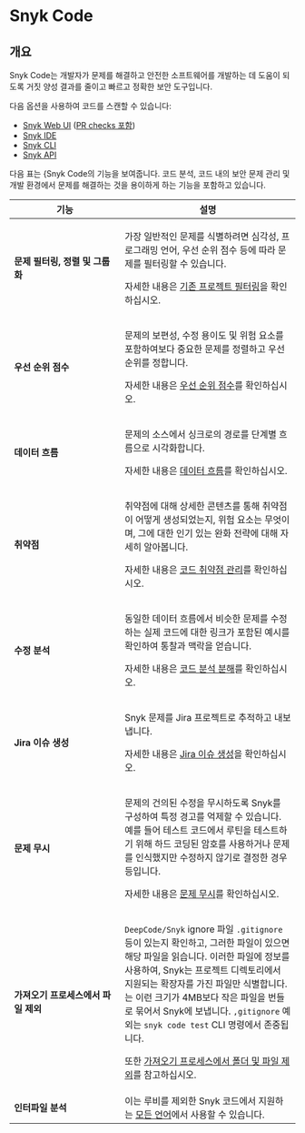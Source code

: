 # Snyk Code

## 개요

Snyk Code는 개발자가 문제를 해결하고 안전한 소프트웨어를 개발하는 데 도움이 되도록 거짓 양성 결과를 줄이고 빠르고 정확한 보안 도구입니다.

다음 옵션을 사용하여 코드를 스캔할 수 있습니다:

* [Snyk Web UI](../../getting-started/snyk-web-ui.md) ([PR checks 포함](../pull-requests/pull-request-checks/))
* [Snyk IDE](../../scm-ide-and-ci-cd-integrations/snyk-ide-plugins-and-extensions/)
* [Snyk CLI](../../snyk-cli/)
* [Snyk API](../../snyk-api/)

다음 표는 {Snyk Code의 기능을 보여줍니다. 코드 분석, 코드 내의 보안 문제 관리 및 개발 환경에서 문제를 해결하는 것을 용이하게 하는 기능을 포함하고 있습니다.

<table><thead><tr><th width="179">기능</th><th>설명</th></tr></thead><tbody><tr><td><strong>문제 필터링, 정렬 및 그룹화</strong></td><td><p>가장 일반적인 문제를 식별하려면 심각성, 프로그래밍 언어, 우선 순위 점수 등에 따라 문제를 필터링할 수 있습니다.</p><p>자세한 내용은 <a href="manage-code-vulnerabilities/#filtering-existing-projects">기존 프로젝트 필터링</a>을 확인하십시오.</p></td></tr><tr><td><strong>우선 순위 점수</strong></td><td><p>문제의 보편성, 수정 용이도 및 위험 요소를 포함하여보다 중요한 문제를 정렬하고 우선 순위를 정합니다.</p><p>자세한 내용은 <a href="../../manage-risk/prioritize-issues-for-fixing/priority-score.md">우선 순위 점수</a>를 확인하십시오.</p></td></tr><tr><td><strong>데이터 흐름</strong></td><td><p>문제의 소스에서 싱크로의 경로를 단계별 흐름으로 시각화합니다.</p><p>자세한 내용은 <a href="manage-code-vulnerabilities/breakdown-of-code-analysis.md">데이터 흐름</a>를 확인하십시오.</p></td></tr><tr><td><strong>취약점</strong></td><td><p>취약점에 대해 상세한 콘텐츠를 통해 취약점이 어떻게 생성되었는지, 위험 요소는 무엇이며, 그에 대한 인기 있는 완화 전략에 대해 자세히 알아봅니다.</p><p>자세한 내용은 <a href="manage-code-vulnerabilities/">코드 취약점 관리</a>를 확인하십시오.</p></td></tr><tr><td><strong>수정 분석</strong></td><td><p>동일한 데이터 흐름에서 비슷한 문제를 수정하는 실제 코드에 대한 링크가 포함된 예시를 확인하여 통찰과 맥락을 얻습니다.</p><p>자세한 내용은 <a href="manage-code-vulnerabilities/breakdown-of-code-analysis.md">코드 분석 분해</a>를 확인하십시오.</p></td></tr><tr><td><strong>Jira 이슈 생성</strong></td><td><p>Snyk 문제를 Jira 프로젝트로 추적하고 내보냅니다.</p><p>자세한 내용은 <a href="../../integrate-with-snyk/jira-and-slack-integrations/jira-integration.md#create-a-jira-issue">Jira 이슈 생성</a>을 확인하십시오.</p></td></tr><tr><td><strong>문제 무시</strong></td><td><p>문제의 건의된 수정을 무시하도록 Snyk를 구성하여 특정 경고를 억제할 수 있습니다. 예를 들어 테스트 코드에서 루틴을 테스트하기 위해 하드 코딩된 암호를 사용하거나 문제를 인식했지만 수정하지 않기로 결정한 경우 등입니다.</p><p>자세한 내용은 <a href="../../manage-risk/prioritize-issues-for-fixing/ignore-issues/">문제 무시</a>를 확인하십시오.</p></td></tr><tr><td><strong>가져오기 프로세스에서 파일 제외</strong></td><td><p><code>DeepCode/Snyk</code> ignore 파일 <code>.gitignore</code> 등이 있는지 확인하고, 그러한 파일이 있으면 해당 파일을 읽습니다. 이러한 파일에 정보를 사용하여, Snyk는 프로젝트 디렉토리에서 지원되는 확장자를 가진 파일만 식별합니다. 는 이런 크기가 4MB보다 작은 파일을 번들로 묶어서 Snyk에 보냅니다. <code>,gitignore</code> 예외는 <code>snyk code test</code> CLI 명령에서 존중됩니다.</p><p>또한 <a href="../import-project-repository/exclude-directories-and-files-from-project-import.md">가져오기 프로세스에서 폴더 및 파일 제외</a>를 참고하십시오.</p></td></tr><tr><td><strong>인터파일 분석</strong></td><td>이는 루비를 제외한 Snyk 코드에서 지원하는 <a href="../../supported-languages-package-managers-and-frameworks/">모든 언어</a>에서 사용할 수 있습니다.</td></tr></tbody></table>
